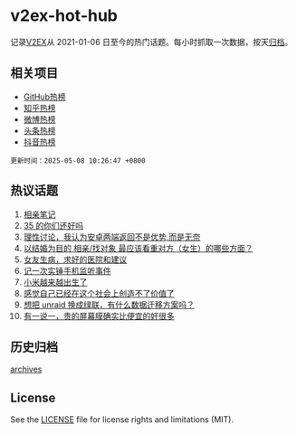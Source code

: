 # v2ex-hot-hub

 记录[V2EX](https://www.v2ex.com/)从 2021-01-06 日至今的热门话题。每小时抓取一次数据，按天[归档](archives)。
 
 ## 相关项目

- [GitHub热榜](https://github.com/it985/github-hot-hub)
- [知乎热榜](https://github.com/it985/zhihu-hot-hub)
- [微博热榜](https://github.com/it985/weibo-hot-hub)
- [头条热榜](https://github.com/it985/toutiao-hot-hub)
- [抖音热榜](https://github.com/it985/douyin-hot-hub)


 `更新时间：2025-05-08 10:26:47 +0800`

## 热议话题

1. [相亲笔记](https://www.v2ex.com/t/1130158)
1. [35 的你们还好吗](https://www.v2ex.com/t/1130136)
1. [理性讨论，我认为安卓两端返回不是优势,而是无奈](https://www.v2ex.com/t/1130104)
1. [以结婚为目的 相亲/找对象 最应该看重对方（女生）的哪些方面？](https://www.v2ex.com/t/1130091)
1. [女友生病，求好的医院和建议](https://www.v2ex.com/t/1130190)
1. [记一次实锤手机监听事件](https://www.v2ex.com/t/1130294)
1. [小米越来越出生了](https://www.v2ex.com/t/1130082)
1. [感觉自己已经在这个社会上创造不了价值了](https://www.v2ex.com/t/1130206)
1. [想把 unraid 换成绿联，有什么数据迁移方案吗？](https://www.v2ex.com/t/1130079)
1. [有一说一，贵的屏幕膜确实比便宜的好很多](https://www.v2ex.com/t/1130107)

## 历史归档

[archives](archives)

## License

See the [LICENSE](LICENSE) file for license rights and limitations (MIT).
